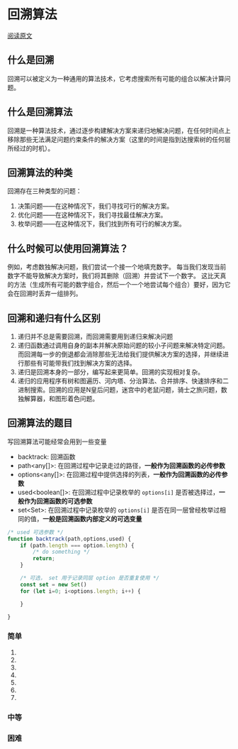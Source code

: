 # 回溯算法
[阅读原文](https://www.geeksforgeeks.org/backtracking-algorithms/)

## 什么是回溯
回溯可以被定义为一种通用的算法技术，它考虑搜索所有可能的组合以解决计算问题。






## 什么是回溯算法
回溯是一种算法技术，通过逐步构建解决方案来递归地解决问题，在任何时间点上移除那些无法满足问题约束条件的解决方案（这里的时间是指到达搜索树的任何层所经过的时机）。





## 回溯算法的种类
回溯存在三种类型的问题：
1. 决策问题——在这种情况下，我们寻找可行的解决方案。
2. 优化问题——在这种情况下，我们寻找最佳解决方案。
3. 枚举问题——在这种情况下，我们找到所有可行的解决方案。






## 什么时候可以使用回溯算法？
例如，考虑数独解决问题，我们尝试一个接一个地填充数字。 每当我们发现当前数字不能导致解决方案时，我们将其删除（回溯）并尝试下一个数字。 这比天真的方法（生成所有可能的数字组合，然后一个一个地尝试每个组合）要好，因为它会在回溯时丢弃一组排列。






## 回溯和递归有什么区别
1. 递归并不总是需要回溯，而回溯需要用到递归来解决问题
2. 递归函数通过调用自身的副本并解决原始问题的较小子问题来解决特定问题。而回溯每一步的倒退都会消除那些无法给我们提供解决方案的选择，并继续进行那些有可能带我们找到解决方案的选择。
3. 递归是回溯本身的一部分，编写起来更简单。回溯的实现相对复杂。
4. 递归的应用程序有树和图遍历、河内塔、分治算法、合并排序、快速排序和二进制搜索。回溯的应用是N皇后问题，迷宫中的老鼠问题，骑士之旅问题，数独解算器，和图形着色问题。



## 回溯算法的题目
写回溯算法可能经常会用到一些变量

- backtrack: 回溯函数
- path<any[]>:  在回溯过程中记录走过的路径，**一般作为回溯函数的必传参数**
- options<any[]>:  在回溯过程中提供选择的列表，**一般作为回溯函数的必传参数**
- used<boolean[]>:  在回溯过程中记录枚举的 `options[i]` 是否被选择过，**一般作为回溯函数的可选参数**
- set\<Set>: 在回溯过程中记录枚举的 `options[i]` 是否在同一层曾经枚举过相同的值，**一般是回溯函数内部定义的可选变量**

```js
/* used 可选参数 */ 
function backtrack(path,options,used) {
    if (path.length === option.length) {
        /* do something */
        return;
    } 

    /* 可选， set 用于记录同层 option 是否重复使用 */
    const set = new Set()
    for (let i=0; i<options.length; i++) {

    }

}
```




### 简单
1. []()
2. []()
3. []()
4. []()
5. []()
6. []()
7. []()



### 中等


### 困难

